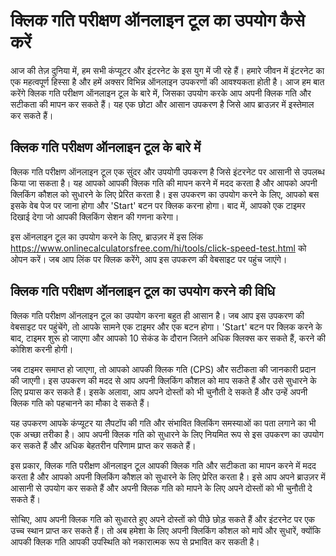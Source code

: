 क्लिक गति परीक्षण ऑनलाइन टूल का उपयोग कैसे करें
===============================================

आज की तेज़ दुनिया में, हम सभी कंप्यूटर और इंटरनेट के इस युग में जी रहे हैं। हमारे जीवन में इंटरनेट का एक महत्वपूर्ण हिस्सा है और हमें अक्सर विभिन्न ऑनलाइन उपकरणों की आवश्यकता होती है। आज हम बात करेंगे क्लिक गति परीक्षण ऑनलाइन टूल के बारे में, जिसका उपयोग करके आप अपनी क्लिक गति और सटीकता की मापन कर सकते हैं। यह एक छोटा और आसान उपकरण है जिसे आप ब्राउज़र में इस्तेमाल कर सकते हैं।

क्लिक गति परीक्षण ऑनलाइन टूल के बारे में
----------------------------------------

क्लिक गति परीक्षण ऑनलाइन टूल एक सुंदर और उपयोगी उपकरण है जिसे इंटरनेट पर आसानी से उपलब्ध किया जा सकता है। यह आपको आपकी क्लिक गति की मापन करने में मदद करता है और आपको अपनी क्लिकिंग कौशल को सुधारने के लिए प्रेरित करता है। इस उपकरण का उपयोग करने के लिए, आपको बस इसके वेब पेज पर जाना होगा और 'Start' बटन पर क्लिक करना होगा। बाद में, आपको एक टाइमर दिखाई देगा जो आपकी क्लिकिंग सेशन की गणना करेगा।

इस ऑनलाइन टूल का उपयोग करने के लिए, ब्राउज़र में इस लिंक <https://www.onlinecalculatorsfree.com/hi/tools/click-speed-test.html> को ओपन करें। जब आप लिंक पर क्लिक करेंगे, आप इस उपकरण की वेबसाइट पर पहुंच जाएंगे।

क्लिक गति परीक्षण ऑनलाइन टूल का उपयोग करने की विधि
--------------------------------------------------

क्लिक गति परीक्षण ऑनलाइन टूल का उपयोग करना बहुत ही आसान है। जब आप इस उपकरण की वेबसाइट पर पहुंचेंगे, तो आपके सामने एक टाइमर और एक बटन होगा। 'Start' बटन पर क्लिक करने के बाद, टाइमर शुरू हो जाएगा और आपको 10 सेकंड के दौरान जितने अधिक क्लिक्स कर सकते हैं, करने की कोशिश करनी होगी।

जब टाइमर समाप्त हो जाएगा, तो आपको आपकी क्लिक गति (CPS) और सटीकता की जानकारी प्रदान की जाएगी। इस उपकरण की मदद से आप अपनी क्लिकिंग कौशल को माप सकते हैं और उसे सुधारने के लिए प्रयास कर सकते हैं। इसके अलावा, आप अपने दोस्तों को भी चुनौती दे सकते हैं और उन्हें अपनी क्लिक गति को पहचानने का मौका दे सकते हैं।

यह उपकरण आपके कंप्यूटर या लैपटॉप की गति और संभावित क्लिकिंग समस्याओं का पता लगाने का भी एक अच्छा तरीका है। आप अपनी क्लिक गति को सुधारने के लिए नियमित रूप से इस उपकरण का उपयोग कर सकते हैं और अधिक बेहतरीन परिणाम प्राप्त कर सकते हैं।

इस प्रकार, क्लिक गति परीक्षण ऑनलाइन टूल आपकी क्लिक गति और सटीकता का मापन करने में मदद करता है और आपको अपनी क्लिकिंग कौशल को सुधारने के लिए प्रेरित करता है। इसे आप अपने ब्राउज़र में आसानी से उपयोग कर सकते हैं और अपनी क्लिक गति को मापने के लिए अपने दोस्तों को भी चुनौती दे सकते हैं।

सोचिए, आप अपनी क्लिक गति को सुधारते हुए अपने दोस्तों को पीछे छोड़ सकते हैं और इंटरनेट पर एक उच्च स्थान प्राप्त कर सकते हैं। तो अब हमेशा के लिए अपनी क्लिकिंग कौशल को मापें और सुधारें, क्योंकि आपकी क्लिक गति आपकी उपस्थिति को नकारात्मक रूप से प्रभावित कर सकती है।